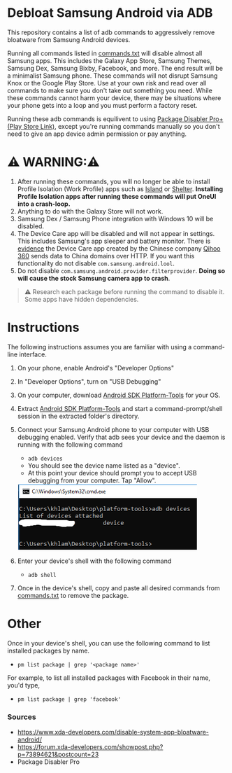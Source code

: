 # Debloat Samsung Android via ADB

This repository contains a list of adb commands to aggressively remove bloatware from Samsung Android devices.


Running all commands listed in [commands.txt](./commands.txt) will disable almost all Samsung apps.
This includes the Galaxy App Store, Samsung Themes, Samsung Dex, Samsung Bixby, Facebook, and more.
The end result will be a minimalist Samsung phone.
These commands will not disrupt Samsung Knox or the Google Play Store.
Use at your own risk and read over all commands to make sure you don't take out something you need.
While these commands cannot harm your device, there may be situations where your phone gets into a loop and you must perform a factory reset.


Running these adb commands is equilivent to using [Package Disabler Pro+ (Play Store Link)](https://play.google.com/store/apps/details?id=com.elmklmsamsung.batteryaddon&hl=en_US), except you're running commands manually so you don't need to give an app device admin permission or pay anything.



# ⚠️ WARNING:⚠️
1. After running these commands, you will no longer be able to install Profile Isolation (Work Profile) apps such as [Island](https://play.google.com/store/apps/details?id=com.oasisfeng.island&hl=en_US) or [Shelter](https://play.google.com/store/apps/details?id=net.typeblog.shelter&hl=en_US). **Installing Profile Isolation apps after running these commands will put OneUI into a crash-loop.**
2. Anything to do with the Galaxy Store will not work.
3. Samsung Dex / Samsung Phone integration with Windows 10 will be disabled. 
4. The Device Care app will be disabled and will not appear in settings. This includes Samsung's app sleeper and battery monitor. There is [evidence](https://www.virustotal.com/gui/file/048ead2be8d18bbe2b05651380069b3740dd05703e9bd66630da986026518398/details) the Device Care app created by the Chinese company [Qihoo 360](https://en.wikipedia.org/wiki/Qihoo_360) sends data to China domains over HTTP. If you want this functionality do not disable `com.samsung.android.lool`.
5. Do not disable `com.samsung.android.provider.filterprovider`. **Doing so will cause the stock Samsung camera app to crash**.

> ⚠️ Research each package before running the command to disable it. Some apps have hidden dependencies.

# Instructions
The following instructions assumes you are familiar with using a command-line interface.
1. On your phone, enable Android's "Developer Options"
2. In "Developer Options", turn on "USB Debugging"
3. On your computer, download [Android SDK Platform-Tools](https://developer.android.com/studio/releases/platform-tools) for your OS.
4. Extract [Android SDK Platform-Tools](https://developer.android.com/studio/releases/platform-tools) and start a command-prompt/shell session in the extracted folder's directory.
5. Connect your Samsung Android phone to your computer with USB debugging enabled. Verify that adb sees your device and the daemon is running with the following command
    - `adb devices`
    - You should see the device name listed as a "device".
    - At this point your device should prompt you to accept USB debugging from your computer. Tap "Allow". 
    
    <img src="./img/adb_devices.PNG"/>

6. Enter your device's shell with the following command
    - `adb shell`
7. Once in the device's shell, copy and paste all desired commands from [commands.txt](./commands.txt) to remove the package.

# Other
Once in your device's shell, you can use the following command to list installed packages by name.
 - `pm list package | grep '<package name>'`

For example, to list all installed packages with Facebook in their name, you'd type,
 - `pm list package | grep 'facebook'`

### Sources
- https://www.xda-developers.com/disable-system-app-bloatware-android/
- https://forum.xda-developers.com/showpost.php?p=73894621&postcount=23
- Package Disabler Pro
